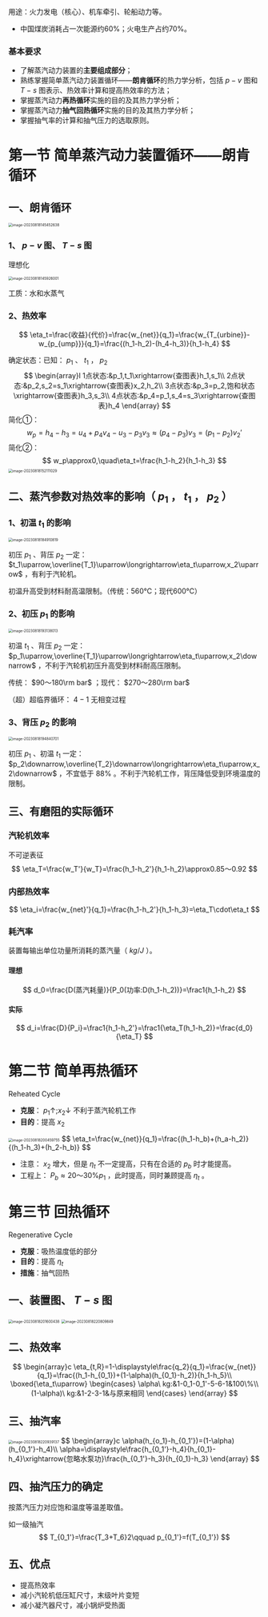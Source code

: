 用途：火力发电（核心）、机车牵引、轮船动力等。

* 中国煤炭消耗占一次能源约60%；火电生产占约70%。

### 基本要求

* 了解蒸汽动力装置的**主要组成部分**；
* 熟练掌握简单蒸汽动力装置循环——**朗肯循环**的热力学分析，包括 $p-v$ 图和 $T-s$ 图表示、热效率计算和提高热效率的方法；
* 掌握蒸汽动力**再热循环**实施的目的及其热力学分析；
* 掌握蒸汽动力**抽气回热循环**实施的目的及其热力学分析；
* 掌握抽气率的计算和抽气压力的选取原则。

# 第一节 简单蒸汽动力装置循环——朗肯循环

## 一、朗肯循环

<img src="10.%E8%92%B8%E6%B1%BD%E5%8A%A8%E5%8A%9B%E8%A3%85%E7%BD%AE%E5%BE%AA%E7%8E%AF.assets/image-20230818145452638.png" alt="image-20230818145452638" style="zoom:50%;" />

### 1、 $p-v$ 图、 $T-s$ 图

理想化

<img src="10.%E8%92%B8%E6%B1%BD%E5%8A%A8%E5%8A%9B%E8%A3%85%E7%BD%AE%E5%BE%AA%E7%8E%AF.assets/image-20230818145926001.png" alt="image-20230818145926001" style="zoom:50%;" />

工质：水和水蒸气

### 2、热效率

$$
\eta_t=\frac{收益}{代价}=\frac{w_{net}}{q_1}=\frac{w_{T_{urbine}}-w_{p_{ump}}}{q_1}=\frac{(h_1-h_2)-(h_4-h_3)}{h_1-h_4}
$$

确定状态：已知： $p_1$ 、 $t_1$ ， $p_2$ 
$$
\begin{array}l
1点状态:&p_1,t_1\xrightarrow{查图表}h_1,s_1\\
2点状态:&p_2,s_2=s_1\xrightarrow{查图表}x_2,h_2\\
3点状态:&p_3=p_2,饱和状态\xrightarrow{查图表}h_3,s_3\\
4点状态:&p_4=p_1,s_4=s_3\xrightarrow{查图表}h_4
\end{array}
$$
简化①：
$$
w_p=h_4-h_3=u_4+p_4v_4-u_3-p_3v_3\approx(p_4-p_3)v_3=(p_1-p_2)v_2'
$$
简化②：
$$
w_p\approx0,\quad\eta_t=\frac{h_1-h_2}{h_1-h_3}
$$
<img src="10.%E8%92%B8%E6%B1%BD%E5%8A%A8%E5%8A%9B%E8%A3%85%E7%BD%AE%E5%BE%AA%E7%8E%AF.assets/image-20230818152111029.png" alt="image-20230818152111029" style="zoom:50%;" />

## 二、蒸汽参数对热效率的影响（ $p_1$ ， $t_1$ ， $p_2$ ）

### 1、初温 $t_1$ 的影响

<img src="10.%E8%92%B8%E6%B1%BD%E5%8A%A8%E5%8A%9B%E8%A3%85%E7%BD%AE%E5%BE%AA%E7%8E%AF.assets/image-20230818184910819.png" alt="image-20230818184910819" style="zoom:50%;" />

初压 $p_1$ 、背压 $p_2$ 一定： $t_1\uparrow,\overline{T_1}\uparrow\longrightarrow\eta_t\uparrow,x_2\uparrow$ ，有利于汽轮机。

初温升高受到材料耐高温限制。（传统：560℃；现代600℃）

### 2、初压 $p_1$ 的影响

<img src="10.%E8%92%B8%E6%B1%BD%E5%8A%A8%E5%8A%9B%E8%A3%85%E7%BD%AE%E5%BE%AA%E7%8E%AF.assets/image-20230818193138013.png" alt="image-20230818193138013" style="zoom:50%;" />

初温 $t_1$ 、背压 $p_2$ 一定： $p_1\uparrow,\overline{T_1}\uparrow\longrightarrow\eta_t\uparrow,x_2\downarrow$ ，不利于汽轮机初压升高受到材料耐高压限制。

传统： $90～180\rm bar$ ；现代： $270～280\rm bar$ 

（超）超临界循环： $4-1$ 无相变过程

### 3、背压 $p_2$ 的影响

<img src="10.%E8%92%B8%E6%B1%BD%E5%8A%A8%E5%8A%9B%E8%A3%85%E7%BD%AE%E5%BE%AA%E7%8E%AF.assets/image-20230818194840701.png" alt="image-20230818194840701" style="zoom:50%;" />

初压 $p_1$ 、初温 $t_1$ 一定： $p_2\downarrow,\overline{T_2}\downarrow\longrightarrow\eta_t\uparrow,x_2\downarrow$ ，不宜低于 $88\%$ 。不利于汽轮机工作，背压降低受到环境温度的限制。

## 三、有磨阻的实际循环

### 汽轮机效率

不可逆表征
$$
\eta_T=\frac{w_T'}{w_T}=\frac{h_1-h_2'}{h_1-h_2}\approx0.85～0.92
$$

### 内部热效率

$$
\eta_i=\frac{w_{net}'}{q_1}=\frac{h_1-h_2'}{h_1-h_3}=\eta_T\cdot\eta_t
$$

### 耗汽率

装置每输出单位功量所消耗的蒸汽量（ $kg/J$ ）。

#### 理想

$$
d_0=\frac{D(蒸汽耗量)}{P_0(功率:D(h_1-h_2))}=\frac1{h_1-h_2}
$$

#### 实际

$$
d_i=\frac{D}{P_i}=\frac1{h_1-h_2'}=\frac1{\eta_T(h_1-h_2)}=\frac{d_0}{\eta_T}
$$

# 第二节 简单再热循环

Reheated Cycle

* **克服**： $p_1\uparrow;x_2\downarrow$ 不利于蒸汽轮机工作
* **目的**：提高 $x_2$ 

<img src="10.%E8%92%B8%E6%B1%BD%E5%8A%A8%E5%8A%9B%E8%A3%85%E7%BD%AE%E5%BE%AA%E7%8E%AF.assets/image-20230818200459755.png" alt="image-20230818200459755" style="zoom:50%;" />
$$
\eta_t=\frac{w_{net}}{q_1}=\frac{(h_1-h_b)+(h_a-h_2)}{(h_1-h_3)+(h_2-h_b)}
$$

* 注意： $x_2$ 增大，但是 $\eta_t$ 不一定提高，只有在合适的 $p_b$ 时才能提高。
* 工程上： $P_b\approx20～30\%p_1$ ，此时提高，同时兼顾提高 $\eta_t$ 。

# 第三节 回热循环

Regenerative Cycle

* **克服**：吸热温度低的部分
* **目的**：提高 $\eta_t$ 
* **措施**：抽气回热

## 一、装置图、 $T-s$ 图

<img src="10.%E8%92%B8%E6%B1%BD%E5%8A%A8%E5%8A%9B%E8%A3%85%E7%BD%AE%E5%BE%AA%E7%8E%AF.assets/image-20230818201600438.png" alt="image-20230818201600438" style="zoom:50%;" />

<img src="10.%E8%92%B8%E6%B1%BD%E5%8A%A8%E5%8A%9B%E8%A3%85%E7%BD%AE%E5%BE%AA%E7%8E%AF.assets/image-20230818220809849.png" alt="image-20230818220809849" style="zoom:50%;" />

## 二、热效率

$$
\begin{array}c
\eta_{t,R}=1-\displaystyle\frac{q_2}{q_1}=\frac{w_{net}}{q_1}=\frac{(h_1-h_{0_1})+(1-\alpha)(h_{0_1}-h_2)}{h_1-h_5}\\
\boxed{\eta_t\uparrow}
	\begin{cases}
	\alpha\ kg:&1-0_1-0_1'-5-6-1&100\%\\
	(1-\alpha)\ kg:&1-2-3-1&与原来相同
	\end{cases}
\end{array}
$$

## 三、抽汽率

<img src="10.%E8%92%B8%E6%B1%BD%E5%8A%A8%E5%8A%9B%E8%A3%85%E7%BD%AE%E5%BE%AA%E7%8E%AF.assets/image-20230818220939137.png" alt="image-20230818220939137" style="zoom:50%;" />
$$
\begin{array}c
\alpha(h_{o_1}-h_{0_1'})=(1-\alpha)(h_{0_1'}-h_4)\\
\alpha=\displaystyle\frac{h_{0_1'}-h_4}{h_{0_1}-h_4}\xrightarrow{忽略水泵功}\frac{h_{0_1'}-h_3}{h_{0_1}-h_3}
\end{array}
$$

## 四、抽汽压力的确定

按蒸汽压力对应饱和温度等温差取值。

如一级抽汽
$$
T_{0_1'}=\frac{T_3+T_6}2\qquad p_{0_1'}=f(T_{0_1'})
$$

## 五、优点

* 提高热效率
* 减小汽轮机低压缸尺寸，末级叶片变短
* 减小凝汽器尺寸，减小锅炉受热面
